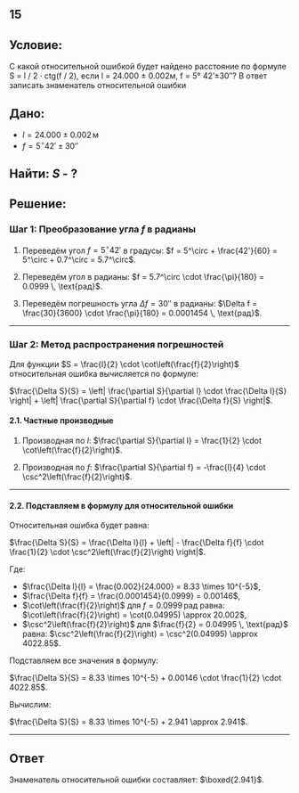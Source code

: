 ## 15

## Условие:
С какой относительной ошибкой будет найдено расстояние по формуле S = l / 2 · ctg(f  / 2), если  l = 24.000 ± 0.002м, f = 5° 42’±30″? В ответ записать знаменатель относительной ошибки

## Дано:
- $l = 24.000 \pm 0.002 \, \text{м}$
- $f = 5^\circ 42' \pm 30''$

## Найти: $S$ - ?

## Решение:

### Шаг 1: Преобразование угла $f$ в радианы

1. Переведём угол $f = 5^\circ 42'$ в градусы: $f = 5^\circ + \frac{42'}{60} = 5^\circ + 0.7^\circ = 5.7^\circ$.

2. Переведём угол в радианы: $f = 5.7^\circ \cdot \frac{\pi}{180} = 0.0999 \, \text{рад}$.

3. Переведём погрешность угла $\Delta f = 30''$ в радианы: $\Delta f = \frac{30}{3600} \cdot \frac{\pi}{180} = 0.0001454 \, \text{рад}$.

---

### Шаг 2: Метод распространения погрешностей

Для функции $S = \frac{l}{2} \cdot \cot\left(\frac{f}{2}\right)$ относительная ошибка вычисляется по формуле:

$\frac{\Delta S}{S} = \left| \frac{\partial S}{\partial l} \cdot \frac{\Delta l}{S} \right| + \left| \frac{\partial S}{\partial f} \cdot \frac{\Delta f}{S} \right|$.

#### 2.1. Частные производные

1. Производная по $l$: $\frac{\partial S}{\partial l} = \frac{1}{2} \cdot \cot\left(\frac{f}{2}\right)$.

2. Производная по $f$: $\frac{\partial S}{\partial f} = -\frac{l}{4} \cdot \csc^2\left(\frac{f}{2}\right)$.

---

#### 2.2. Подставляем в формулу для относительной ошибки

Относительная ошибка будет равна:

$\frac{\Delta S}{S} = \frac{\Delta l}{l} + \left| - \frac{\Delta f}{f} \cdot \frac{1}{2} \cdot \csc^2\left(\frac{f}{2}\right) \right|$.

Где:  
- $\frac{\Delta l}{l} = \frac{0.002}{24.000} = 8.33 \times 10^{-5}$,  
- $\frac{\Delta f}{f} = \frac{0.0001454}{0.0999} = 0.00146$,  
- $\cot\left(\frac{f}{2}\right)$ для $f = 0.0999 \, \text{рад}$ равна: $\cot\left(\frac{f}{2}\right) = \cot(0.04995) \approx 20.002$,  
- $\csc^2\left(\frac{f}{2}\right)$ для $\frac{f}{2} = 0.04995 \, \text{рад}$ равна: $\csc^2\left(\frac{f}{2}\right) = \csc^2(0.04995) \approx 4022.85$.

Подставляем все значения в формулу:

$\frac{\Delta S}{S} = 8.33 \times 10^{-5} + 0.00146 \cdot \frac{1}{2} \cdot 4022.85$.

Вычислим:

$\frac{\Delta S}{S} = 8.33 \times 10^{-5} + 2.941 \approx 2.941$.

---

## Ответ

Знаменатель относительной ошибки составляет: $\boxed{2.941}$.